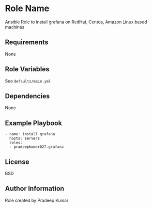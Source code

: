 Role Name
=========

Ansible Role to install grafana on RedHat, Centos, Amazon Linux based machines

Requirements
------------

None

Role Variables
--------------

See `defaults/main.yml`

Dependencies
------------

None

Example Playbook
----------------

    - name: install grafana
      hosts: servers
      roles:
      - pradeepkumar027.grafana

License
-------

BSD

Author Information
------------------

Role created by Pradeep Kumar